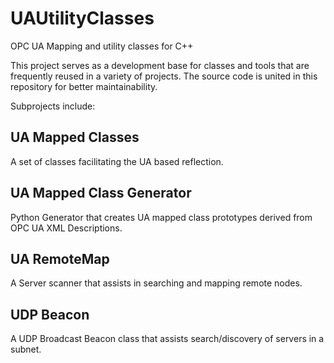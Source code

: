 # UAUtilityClasses
OPC UA Mapping and utility classes for C++

This project serves as a development base for classes and tools that are frequently reused in a variety of projects. The source code is united in this repository for better maintainability.

Subprojects include:

## UA Mapped Classes

A set of classes facilitating the UA based reflection.

## UA Mapped Class Generator

Python Generator that creates UA mapped class prototypes derived from OPC UA XML Descriptions.

## UA RemoteMap

A Server scanner that assists in searching and mapping remote nodes.

## UDP Beacon

A UDP Broadcast Beacon class that assists search/discovery of servers in a subnet.